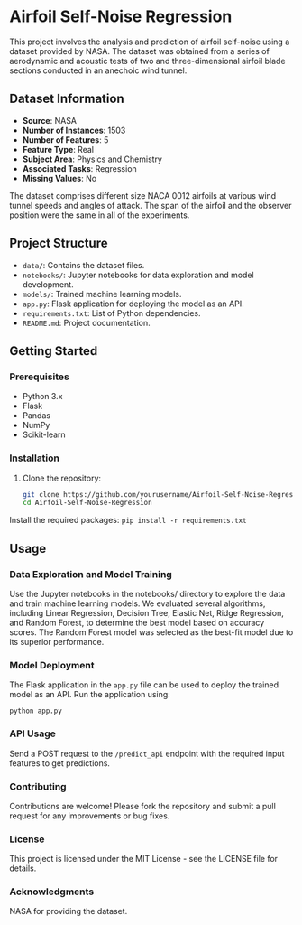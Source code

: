 # Airfoil Self-Noise Regression

This project involves the analysis and prediction of airfoil self-noise using a dataset provided by NASA. The dataset was obtained from a series of aerodynamic and acoustic tests of two and three-dimensional airfoil blade sections conducted in an anechoic wind tunnel.

## Dataset Information

- **Source**: NASA
- **Number of Instances**: 1503
- **Number of Features**: 5
- **Feature Type**: Real
- **Subject Area**: Physics and Chemistry
- **Associated Tasks**: Regression
- **Missing Values**: No

The dataset comprises different size NACA 0012 airfoils at various wind tunnel speeds and angles of attack. The span of the airfoil and the observer position were the same in all of the experiments.

## Project Structure

- `data/`: Contains the dataset files.
- `notebooks/`: Jupyter notebooks for data exploration and model development.
- `models/`: Trained machine learning models.
- `app.py`: Flask application for deploying the model as an API.
- `requirements.txt`: List of Python dependencies.
- `README.md`: Project documentation.

## Getting Started

### Prerequisites

- Python 3.x
- Flask
- Pandas
- NumPy
- Scikit-learn

### Installation

1. Clone the repository:
   ```bash
   git clone https://github.com/yourusername/Airfoil-Self-Noise-Regression.git
   cd Airfoil-Self-Noise-Regression


Install the required packages:
`pip install -r requirements.txt`

## Usage

### Data Exploration and Model Training

Use the Jupyter notebooks in the notebooks/ directory to explore the data and train machine learning models. We evaluated several algorithms, including Linear Regression, Decision Tree, Elastic Net, Ridge Regression, and Random Forest, to determine the best model based on accuracy scores. The Random Forest model was selected as the best-fit model due to its superior performance.

### Model Deployment

The Flask application in the `app.py` file can be used to deploy the trained model as an API. Run the application using:

`python app.py`

### API Usage

Send a POST request to the `/predict_api` endpoint with the required input features to get predictions.

### Contributing

Contributions are welcome! Please fork the repository and submit a pull request for any improvements or bug fixes.

### License

This project is licensed under the MIT License - see the LICENSE file for details.

### Acknowledgments

NASA for providing the dataset.
